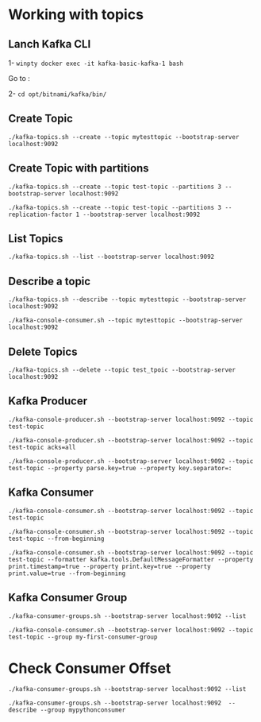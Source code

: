 # Working with topics

## Lanch Kafka CLI
1- `winpty docker exec -it kafka-basic-kafka-1 bash`

Go to :

2- `cd opt/bitnami/kafka/bin/`

## Create Topic
`./kafka-topics.sh --create --topic mytesttopic --bootstrap-server localhost:9092`

## Create Topic with partitions
`./kafka-topics.sh --create --topic test-topic --partitions 3 --bootstrap-server localhost:9092`

`./kafka-topics.sh --create --topic test-topic --partitions 3 --replication-factor 1 --bootstrap-server localhost:9092`

## List Topics
`./kafka-topics.sh --list --bootstrap-server localhost:9092`

## Describe a topic
`./kafka-topics.sh --describe --topic mytesttopic --bootstrap-server localhost:9092`

`./kafka-console-consumer.sh --topic mytesttopic --bootstrap-server localhost:9092`

## Delete Topics
`./kafka-topics.sh --delete --topic test_tpoic --bootstrap-server localhost:9092`


## Kafka Producer
`./kafka-console-producer.sh --bootstrap-server localhost:9092 --topic test-topic`

`./kafka-console-producer.sh --bootstrap-server localhost:9092 --topic test-topic acks=all`

`./kafka-console-producer.sh --bootstrap-server localhost:9092 --topic test-topic --property parse.key=true --property key.separator=:`

## Kafka Consumer
`./kafka-console-consumer.sh --bootstrap-server localhost:9092 --topic test-topic`

`./kafka-console-consumer.sh --bootstrap-server localhost:9092 --topic test-topic --from-beginning`

`./kafka-console-consumer.sh --bootstrap-server localhost:9092 --topic test-topic --formatter kafka.tools.DefaultMessageFormatter --property print.timestamp=true --property print.key=true --property print.value=true --from-beginning`

## Kafka Consumer Group

`./kafka-consumer-groups.sh --bootstrap-server localhost:9092 --list`

`./kafka-console-consumer.sh --bootstrap-server localhost:9092 --topic test-topic --group my-first-consumer-group `


# Check Consumer Offset

`./kafka-consumer-groups.sh --bootstrap-server localhost:9092 --list`

`./kafka-consumer-groups.sh --bootstrap-server localhost:9092  --describe --group mypythonconsumer`
